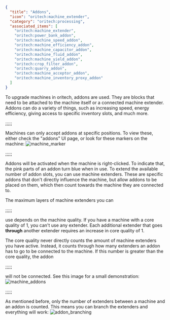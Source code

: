 ```json
{
  "title": "Addons",
  "icon": "oritech:machine_extender",
  "category": "oritech:processing",
  "associated_items": [
    "oritech:machine_extender",
    "oritech:power_bank_addon",
    "oritech:machine_speed_addon",
    "oritech:machine_efficiency_addon",
    "oritech:machine_capacitor_addon",
    "oritech:machine_fluid_addon",
    "oritech:machine_yield_addon",
    "oritech:crop_filter_addon",
    "oritech:quarry_addon",
    "oritech:machine_acceptor_addon",
    "oritech:machine_inventory_proxy_addon"
  ]
}
```

To upgrade machines in oritech, addons are used. They are blocks that need to be attached to the machine itself or a connected machine extender. Addons can do a variety
of things, such as increasing speed, energy efficiency, giving access to specific inventory slots, and much more.

;;;;;

Machines can only accept addons at specific positions. To view these, either check the "addons" UI page, or look for these markers on the machine:
![machine_marker](oritech:textures/book/addon_marker.png,fit)

;;;;;

Addons will be activated when the machine is right-clicked. To indicate that, the pink parts of an addon turn blue when in use. To extend the available number of addon slots,
you can use machine extenders. These are specific addons that don't directly influence the machine, but allow addons to be placed on them, which then count towards the machine they are connected to.


The maximum layers of machine extenders you can

;;;;;

use depends on the machine quality. If you have a machine with a core quality of 1, you can't use any extender. Each additional extender that 
goes **through** another extender requires an increase in core quality of 1.

The core quality never directly counts the amount of machine extenders you have active. Instead, it counts through how many
extenders an addon has to go to be connected to the machine. If this number is greater than the core quality, the addon 

;;;;;

will not be connected. See this image for a small demonstration:
![machine_addons](oritech:textures/book/extenders.png,fit)

;;;;;

As mentioned before, only the number of extenders between a machine and an addon is counted. This means you can branch the extenders and everything will work:
![addon_branching](oritech:textures/book/addon_branching.png,fit)
